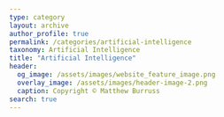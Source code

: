 ```yaml
---
type: category
layout: archive
author_profile: true
permalink: /categories/artificial-intelligence
taxonomy: Artificial Intelligence
title: "Artificial Intelligence"
header:
  og_image: /assets/images/website_feature_image.png
  overlay_image: /assets/images/header-image-2.png
  caption: Copyright © Matthew Burruss
search: true
---
```

